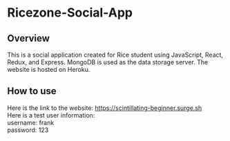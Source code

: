 # Ricezone-Social-App
## Overview
This is a social application created for Rice student using JavaScript, React, Redux, and Express. MongoDB is used as the data storage server. The website is hosted on Heroku.

## How to use
Here is the link to the website: https://scintillating-beginner.surge.sh <br>
Here is a test user information: <br>
username: frank <br>
password: 123
